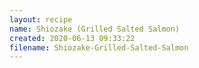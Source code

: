 ```yaml
---
layout: recipe
name: Shiozake (Grilled Salted Salmon)
created: 2020-06-13 09:33:22
filename: Shiozake-Grilled-Salted-Salmon
---
```

